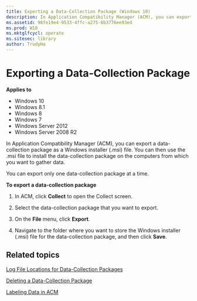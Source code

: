 ```yaml
---
title: Exporting a Data-Collection Package (Windows 10)
description: In Application Compatibility Manager (ACM), you can export a data-collection package as a Windows installer (.msi) file. You can then use the .msi file to install the data-collection package on the computers from which you want to gather data.
ms.assetid: 98fe19e4-9533-4ffc-a275-8b3776ee93ed
ms.prod: W10
ms.mktglfcycl: operate
ms.sitesec: library
author: TrudyHa
---
```


# Exporting a Data-Collection Package


**Applies to**

-   Windows 10
-   Windows 8.1
-   Windows 8
-   Windows 7
-   Windows Server 2012
-   Windows Server 2008 R2

In Application Compatibility Manager (ACM), you can export a data-collection package as a Windows installer (.msi) file. You can then use the .msi file to install the data-collection package on the computers from which you want to gather data.

You can export only one data-collection package at a time.

**To export a data-collection package**

1.  In ACM, click **Collect** to open the Collect screen.

2.  Select the data-collection package that you want to export.

3.  On the **File** menu, click **Export**.

4.  Navigate to the folder where you want to store the Windows installer (.msi) file for the data-collection package, and then click **Save**.

## Related topics


[Log File Locations for Data-Collection Packages](log-file-locations-for-data-collection-packages.md)

[Deleting a Data-Collection Package](deleting-a-data-collection-package.md)

[Labeling Data in ACM](labeling-data-in-acm.md)

 

 





